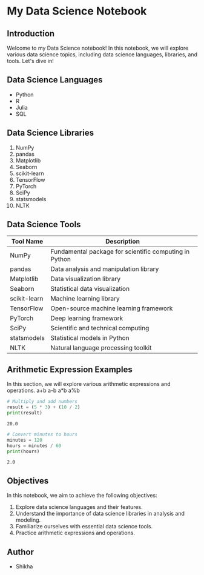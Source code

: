 # My Data Science Notebook


## Introduction

Welcome to my Data Science notebook! In this notebook, we will explore various data science topics, including data science languages, libraries, and tools. Let's dive in!


## Data Science Languages

- Python
- R
- Julia
- SQL


## Data Science Libraries

1. NumPy
2. pandas
3. Matplotlib
4. Seaborn
5. scikit-learn
6. TensorFlow
7. PyTorch
8. SciPy
9. statsmodels
10. NLTK


## Data Science Tools

| Tool Name          | Description                                           | 
|--------------------|-------------------------------------------------------|
| NumPy              | Fundamental package for scientific computing in Python| 
| pandas             | Data analysis and manipulation library                | 
| Matplotlib         | Data visualization library                            | 
| Seaborn            | Statistical data visualization                        | 
| scikit-learn       | Machine learning library                              | 
| TensorFlow         | Open-source machine learning framework                | 
| PyTorch            | Deep learning framework                               | 
| SciPy              | Scientific and technical computing                    | 
| statsmodels        | Statistical models in Python                          | 
| NLTK               | Natural language processing toolkit                   | 


## Arithmetic Expression Examples

In this section, we will explore various arithmetic expressions and operations.
a+b
a-b
a*b
a%b



```python
# Multiply and add numbers
result = (5 * 3) + (10 / 2)
print(result)

```

    20.0
    


```python
# Convert minutes to hours
minutes = 120
hours = minutes / 60
print(hours)

```

    2.0
    

## Objectives

In this notebook, we aim to achieve the following objectives:

1. Explore data science languages and their features.
2. Understand the importance of data science libraries in analysis and modeling.
3. Familiarize ourselves with essential data science tools.
4. Practice arithmetic expressions and operations.


## Author

- Shikha


